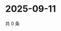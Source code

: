 # 2025-09-11

共 0 条

<!-- BEGIN BILIBILI -->
<!-- 最后更新时间 2025-09-11 00:10:52 +0800 -->

<!-- END BILIBILI -->